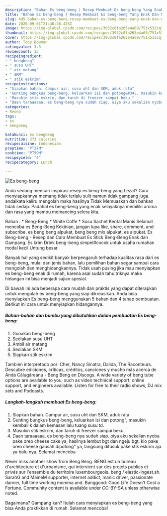 ```yaml
---
description: "Bahan Es beng-beng | Resep Membuat Es beng-beng Yang Enak Dan Mudah"
title: "Bahan Es beng-beng | Resep Membuat Es beng-beng Yang Enak Dan Mudah"
slug: 495-bahan-es-beng-beng-resep-membuat-es-beng-beng-yang-enak-dan-mudah
date: 2020-09-01T21:40:38.455Z
image: https://img-global.cpcdn.com/recipes/3932c8fa265e4a69/751x532cq70/es-beng-beng-foto-resep-utama.jpg
thumbnail: https://img-global.cpcdn.com/recipes/3932c8fa265e4a69/751x532cq70/es-beng-beng-foto-resep-utama.jpg
cover: https://img-global.cpcdn.com/recipes/3932c8fa265e4a69/751x532cq70/es-beng-beng-foto-resep-utama.jpg
author: Tony Bowman
ratingvalue: 3.3
reviewcount: 13
recipeingredient:
- " bengbeng"
- " susu UHT"
- " air matang"
- " SKM"
- " stik eskrim"
recipeinstructions:
- "Siapkan bahan. Campur air, susu uht dan SKM, aduk rata"
- "Gunting bungkus beng-beng, keluarkan isi dan potong&#34;, masukin kembali k dalam kemasan lalu tuang susu td."
- "Masukin stik eskrim, dan taruh di freezer sampai beku."
- "Daan taraaaaaa, es beng-beng nya sudah siap. oiya aku sekalian nyoba pake oreo cheese cake ya, hasilnya lembut bgt dan ngeju bgt, klo pake oreo cheese gausah dipotong&#34; ya, langsung ditusuk pake stik eskrim aja ya bolu nya. Selamat mencoba"
categories:
- Resep
tags:
- es
- bengbeng

katakunci: es bengbeng 
nutrition: 273 calories
recipecuisine: Indonesian
preptime: "PT27M"
cooktime: "PT59M"
recipeyield: "4"
recipecategory: Lunch

---
```



![Es beng-beng](https://img-global.cpcdn.com/recipes/3932c8fa265e4a69/751x532cq70/es-beng-beng-foto-resep-utama.jpg)

Anda sedang mencari inspirasi resep es beng-beng yang Lezat? Cara menyiapkannya memang tidak terlalu sulit namun tidak gampang juga. andaikata keliru mengolah maka hasilnya Tidak Memuaskan dan bahkan tidak sedap. Padahal es beng-beng yang enak selayaknya memiliki aroma dan rasa yang mampu memancing selera kita.

Bahan : * Beng-Beng * White Coffe * Susu Sachet Kental Manis Selamat mencoba es Beng-Beng Kekinian, jangan lupa like, share, comment, and subscribe. es beng beng alpukat, beng beng mix alpukat, es alpukat. Es Beng-beng - Resep dan Cara Membuat Es Stick Beng-Beng Enak dan Gampang. Es krim Drink beng-beng simpel#cocok untuk usaha rumahan modal kecil Untung besar.

Banyak hal yang sedikit banyak berpengaruh terhadap kualitas rasa dari es beng-beng, mulai dari jenis bahan, lalu pemilihan bahan segar sampai cara mengolah dan menghidangkannya. Tidak usah pusing jika mau menyiapkan es beng-beng enak di rumah, karena asal sudah tahu triknya maka hidangan ini bisa menjadi sajian spesial.


Di bawah ini ada beberapa cara mudah dan praktis yang dapat diterapkan untuk mengolah es beng-beng yang siap dikreasikan. Anda bisa menyiapkan Es beng-beng menggunakan 5 bahan dan 4 tahap pembuatan. Berikut ini cara untuk menyiapkan hidangannya.

<!--inarticleads1-->

##### Bahan-bahan dan bumbu yang dibutuhkan dalam pembuatan Es beng-beng:

1. Gunakan  beng-beng
1. Sediakan  susu UHT
1. Ambil  air matang
1. Sediakan  SKM
1. Siapkan  stik eskrim


También interpretado por: Cher, Nancy Sinatra, Dalida, The Raconteurs. Descubre ediciones, críticas, créditos, canciones y mucho más acerca de Anda Călugăreanu - Beng Beng en Discogs. A wide variety of beng tube options are available to you, such as video technical support, online support, and engineers available. Listen for free to their radio shows, DJ mix sets and Podcasts. 

<!--inarticleads2-->

##### Langkah-langkah membuat Es beng-beng:

1. Siapkan bahan. Campur air, susu uht dan SKM, aduk rata
1. Gunting bungkus beng-beng, keluarkan isi dan potong&#34;, masukin kembali k dalam kemasan lalu tuang susu td.
1. Masukin stik eskrim, dan taruh di freezer sampai beku.
1. Daan taraaaaaa, es beng-beng nya sudah siap. oiya aku sekalian nyoba pake oreo cheese cake ya, hasilnya lembut bgt dan ngeju bgt, klo pake oreo cheese gausah dipotong&#34; ya, langsung ditusuk pake stik eskrim aja ya bolu nya. Selamat mencoba


Never miss another show from Beng Beng. BENG est un bureau d&#39;architecture et d&#39;urbanisme, qui intervient sur des projets publics et privés sur l&#39;ensemble du territoire luxembourgeois. beng / elastic-ingest.sh. SarahG and MaineM supporter, internet addict, manic driver, passionate dancer, full time working momma and. Banggood: Good Life Doesn&#39;t Cost a Fortune. Community content is available under CC-BY-SA unless otherwise noted. 

Bagaimana? Gampang kan? Itulah cara menyiapkan es beng-beng yang bisa Anda praktikkan di rumah. Selamat mencoba!
